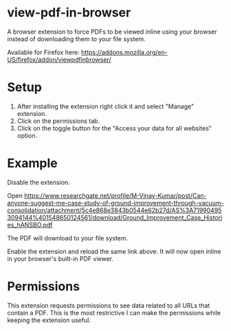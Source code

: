 # view-pdf-in-browser

A browser extension to force PDFs to be viewed inline using your browser instead of downloading them to your file system.

Available for Firefox here: https://addons.mozilla.org/en-US/firefox/addon/viewpdfinbrowser/

# Setup

1. After installing the extension right click it and select "Manage" extension. 
2. Click on the permissions tab. 
3. Click on the toggle button for the "Access your data for all websites" option.

# Example

Disable the extension.

Open https://www.researchgate.net/profile/M-Vinay-Kumar/post/Can-anyone-suggest-me-case-study-of-ground-improvement-through-vacuum-consolidation/attachment/5c4e868e3843b0544e62b27d/AS%3A719904953094144%401548650124561/download/Ground_Improvement_Case_Histories_hANSBO.pdf

The PDF will download to your file system.

Enable the extension and reload the same link above. It will now open inline in your browser's built-in PDF viewer.

# Permissions

This extension requests permissions to see data related to all URLs that contain a PDF. This is the most restrictive I
can make the permissions while keeping the extension useful.

